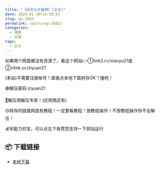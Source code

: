 ```yaml
---
title: "《异文化合租房》[正太]"
date: 2024-01-30T14:30:53
slug: wp-2082
permalink: /posts/wp-2082/
categories:
  - 漫画
  - 日漫
tags:
  - 正太
---
```


如果两个网盘都没有资源了，看这个网站👉①link3.cc/xianyu21或②vlink.cc/ziyuan21

(本站)不需要注册账号！直接点本地下载转存OK？懂吧！

🟢解压密码:ziyuan21

🔵解压用解压专家！(应用商店有)

🟡转存的链接网盘有教程！一定要看教程！按教程操作！不按教程操作你不会解压！

💰🈶能力的宝，可以点左下角赞赏支持一下网站运行

## 📦 下载链接
- [本地下载](https://blziyuan21.com/pay-download/2082?key=d3f1e21c95&down_id=0)


